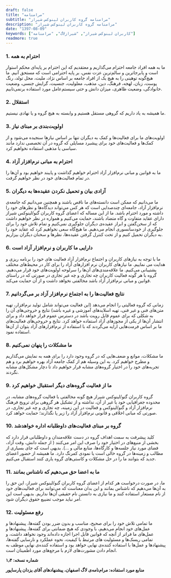 ```yaml
---
draft: false
title: "مرامنامه"
subtitle: "مرامنامه گروه کاربران لینوکس شیراز"
description: "مرامنامه گروه کاربران لینوکس شیراز"
date: "1397-08-09"
keywords: ["کاربران لینوکس شیراز", "شیرازلاگ", "مرامنامه"]
readmore: true
---
```


### 1. احترام به همه

ما به همه افراد جامعه احترام می‌گذاریم و معتقدیم که این احترام بر پایه‌ای محکم استوار است و پابرجاترین و سالم‌ترین عزت نفس، بر پایه احترامی است که مستحق آنیم. ما هیچ‌گونه توهینی را به هیچ یک از افراد جامعه بر اساس نژاد، ملیت، محل تولد، رنگ پوست، زبان، لهجه، فرهنگ، دین، مذهب، معلولیت، جنسیت، گرایش جنسی، وضعیت خانوادگی، وضعیت ظاهری، میزان دانش و حتی سیستم‌عامل مورد استفاده برنمی‌تابیم.

### 2. استقلال

ما همیشه به یاد داریم که گروهی مستقل هستیم و وابسته به هیچ گروه و یا نهادی نیستیم.

### 3. اولویت‌بندی بر مبنای نیاز

اولویت‌های ما برای فعالیت‌ها و کمک به دیگران تنها بر اساس نیازها سنجیده می‌شود و از کمک‌ها و فعالیت‌های خود برای پیشبرد مسایلی که گروه در آن تخصصی ندارد مانند سیاسی یا مذهبی استفاده نخواهیم کرد.

### 4. احترام به مبانی نرم‌افزار آزاد

ما به قوانین و مبانی نرم‌افزار آزاد احترام خواهیم گذاشت و پایبند خواهیم بود و آن‌ها را در تمام فعالیت‌های خود در نظر خواهیم گرفت.

### 5. آزادی بیان و تحمیل نکردن عقیده‌ها به دیگران

ما می‌دانیم که ممکن است دانسته‌های ما ناقص باشند و همچنین می‌دانیم که جامعه‌ی نرم‌افزار آزاد، جامعه‌ای چندصدایی است که هر کس می‌تواند دیدگاه‌ها و نظرهای خود را داشته و مورد احترام باشد. ما از این مساله که اعضای گروه کاربران گنو/لینوکس شیراز دارای عقاید متفاوت و گاه متضاد باشند، حمایت می‌کنیم و همواره در نظر خواهیم داشت که از سخن‌گفتن و ابراز عقیده‌ی دیگران جلوگیری نمی‌کنیم و تمام تلاش خود را برای جلوگیری از خودسانسوری انجام می‌دهیم. ما هیچ‌گاه سعی نخواهیم کرد که عقاید خود را به دیگران تحمیل کنیم و از تحت کنترل گرفتن عقیده‌ها، نظرها و سخنان دیگران بیزاریم.

### 6. دارایی ما کاربران و نرم‌افزار آزاد است

ما با توجه به نیازهای کاربران و اجتماع نرم‌افزار آزاد فعالیت های خود را برنامه ریزی و هدایت می نماییم. ما نیازهای کاربران نرم افزارهای آزاد را برای کار در محیط‌های مختلف پشتیبانی می‌کنیم. ما علاقه‌مندی‌های آن‌ها را سرلوحه اولویت‌های خود قرار می‌دهیم. گروه با هر گونه فعالیت کاربران چه تجاری و چه غیر تجاری در صورتی که در راستای قوانین و مبانی نرم‌افزار آزاد باشد مخالفتی نخواهد داشت و از آن حمایت می‌کند.

### 7. نتایج فعالیت‌ها را به اجتماع نرم‌افزار آزاد بر می‌گردانیم

زمانی که گروه فعالیتی را انجام می‌دهد (این فعالیت می‌تواند شامل تولید نرم‌افزار، تهیه متن‌های فنی و غیر فنی، تهیه اسلاید‌های آموزشی و غیره باشد) نتایج و خروجی‌های آن را به شکلی که برای عموم قابل رویت باشد در دسترس عموم قرار خواهد داد و برای انتشار آن‌ها از یکی از مجوز‌های آزاد استفاده خواهد کرد. نتایج و خروجی‌های فعالیت‌های ما بر اساس فرمت‌هایی ارایه می‌گردند که با استفاده از نرم‌افزارهای آزاد بتوان از آن‌ها استفاده نمود.

### 8. ما مشکلات را پنهان نمی‌کنیم

ما مشکلات، موانع و ضعف‌هایی که در گروه وجود دارد را برای همه به نمایش می‌گذاریم و مطرح خواهیم کرد. به این وسیله هم از کمک جامعه آزاد بهره خواهیم برد و هم تجربه‌های خود را در اختیار گروه‌های مشابه قرار خواهیم داد تا دچار مشکل‌های مشابه نگردند.

### 9. ما از فعالیت گروه‌های دیگر استقبال خواهیم کرد

گروه کاربران گنو/لینوکس شیراز هیچ گونه مخالفتی با فعالیت گروه‌های مشابه، در محدوده جغرافیایی خود یا غیر از آن، نداشته و از تشکیل هر گروهی برای ترویج فرهنگ نرم‌افزار آزاد و گنو/لینوکس و فعالیت در این زمینه، چه تجاری و چه غیر تجاری، در صورتی که مبانی اخلاقی و قانونی نرم‌افزار آزاد را زیر پا نگذارند؛ حمایت خواهد کرد.

### 10. گروه بر مبنای فعالیت‌های داوطلبانه اداره خواهدشد

‬‬‬‬کلید پیشرفت به سمت اهداف گروه در دست علاقه‌مندان و داوطلبانی قرار دارد که بخشی از منبع‌های در اختیار خود را صرف این امر می‌کنند ( از جمله دانش، وقت آزاد، فضای مورد نیاز جلسه‌ها و کارگاه‌ها، منابع مالی و …). بدیهی است که جای بسیاری از مطالب و زمینه‌ها در گروه خالی است یا نمودی کمرنگ دارد. ما همیشه از حضور اعضای جدید که بتوانند ما را در حل مشکلات و کاستی‌های گروه یاری کنند استقبال می‌کنیم.

### 11. ما به اعضا حق می‌دهیم که ناشناس بمانند

ما، در صورت درخواست هر کدام از اعضای گروه کاربران گنو/لینوکس شیراز، این حق را به آن‌ها می‌دهیم که ناشناس بمانند و این بدان معناست که می‌توانند برای فعالیت‌های خود از نام‌ مستعار استفاده کنند و ما نیازی به دانستن نام حقیقی آن‌ها نداریم. بدیهی است این امر نباید موجب تضییع حقوق دیگران شود.

### 12. رفع مسئولیت

ما تمامی تلاش خود را برای صحیح، مناسب و بدون ضرر بودن گفته‌ها، پیشنهادها و عمل‌های خود انجام می‌دهیم، با وجودی که هیچ ضمانتی برای گفته‌ها، پیشنهادها و عمل‌های ما فراتر از آنچه که قوانین قابل اجرا اجازه داده‌اند وجود نخواهد داشت، و تمامی ریسک‌ها و مسئولیت های مرتبط با کیفیت، نحوه عملکرد و نارسایی گفته‌ها، پیشنهادها و عمل‌ها با استفاده کننده‌ی نهایی خواهد بود و استفاده کننده‌ی نهایی موظف به انجام دادن مشورت‌های لازم با مرجع‌های مورد اطمینان است.


**شماره نسخه‌: ۱٫۴**

**منابع مورد استفاده: مرام‌نامه‌ی لاگ اصفهان، پیشنهادهای آقای یزدان پارساپور**
